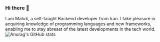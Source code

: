 ### Hi there 👋

I am Mahdi, a self-taught Backend developer from Iran. I take pleasure in acquiring knowledge of programming languages and new frameworks, enabling me to stay abreast of the latest developments in the tech world. 
![Anurag's GitHub stats](https://github-readme-stats.vercel.app/api?username=mhdkarimii&show_icons=true&theme=transparent&hide_border=true)



